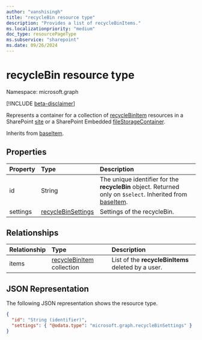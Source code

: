 ```yaml
---
author: "vanshisingh"
title: "recycleBin resource type"
description: "Provides a list of recycleBinItems."
ms.localizationpriority: "medium"
doc_type: resourcePageType
ms.subservice: "sharepoint"
ms.date: 09/26/2024
---
```


# recycleBin resource type

Namespace: microsoft.graph

[!INCLUDE [beta-disclaimer](../../includes/beta-disclaimer.md)]

Represents a container for a collection of [recycleBinItem](recyclebinitem.md) resources in a SharePoint [site](site.md) or a SharePoint Embedded [fileStorageContainer](filestoragecontainer.md).

Inherits from [baseItem](baseitem.md).

## Properties

| Property | Type   | Description                                                                                                              |
|:---------|:-------|:-------------------------------------------------------------------------------------------------------------------------|
|id| String | The unique identifier for the **recycleBin** object. Returned only on `$select`. Inherited from [baseItem](baseitem.md). |
|settings|[recycleBinSettings](./recyclebinsettings.md)|Settings of the recycleBin.|

## Relationships

| Relationship | Type                                           | Description                                        |
|:-------------|:-----------------------------------------------|:---------------------------------------------------|
| items        | [recycleBinItem](recyclebinitem.md) collection | List of the **recycleBinItems** deleted by a user. |

## JSON Representation

The following JSON representation shows the resource type.

<!-- {
  "blockType": "resource",
  "keyProperty": "id",
  "@odata.type": "microsoft.graph.recycleBin",
  "baseType": "microsoft.graph.baseItem",
  "optionalProperties": []
}-->

```json
{
  "id": "String (identifier)",
  "settings": { "@odata.type": "microsoft.graph.recycleBinSettings" }
}
```

<!-- {
"type": "#page.annotation",
"createdBy": "API Clinic",
"section": "documentation"
}-->

